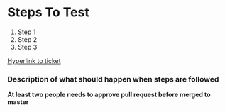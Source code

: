 # Steps To Test
1. Step 1
2. Step 2
3. Step 3

[Hyperlink to ticket](http://www.google.fr/)

### Description of what should happen when steps are followed

**At least two people needs to approve pull request before merged to master**
